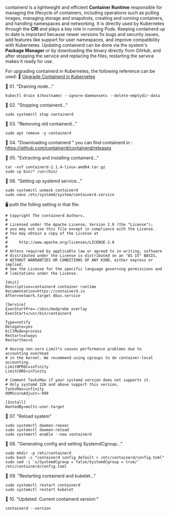 containerd is a lightweight and efficient **Container Runtime** responsible for managing the lifecycle of containers, including operations such as pulling images, managing storage and snapshots, creating and running containers, and handling namespaces and networking. 
It is directly used by Kubernetes through the **CRI** and plays a key role in running Pods. 
Keeping containerd up to date is important because newer versions fix bugs and security issues, add features like support for user namespaces, and improve compatibility with Kubernetes. 
Updating containerd can be done via the system's **Package Manager** or by downloading the binary directly from GitHub, and after stopping the service and replacing the files, restarting the service makes it ready for use.

For upgrading containerd in Kubernetes, the following reference can be used:
🔗 [Upgrade Containerd in Kubernetes](https://www.vijay-narayanan.com/posts/kubernetes/upgrade-containerd-kubernetes/)

📌 01. "Draining node..."
```
kubectl drain $(hostname) --ignore-daemonsets --delete-emptydir-data
```

📌 02. "Stopping containerd..."
```
sudo systemctl stop containerd
```

📌 03. "Removing old containerd..."
```
sudo apt remove -y containerd
```

📌 04. "Downloading containerd "
you can find containerd in : https://github.com/containerd/containerd/releases


📌 05. "Extracting and installing containerd..."
```
tar -xvf containerd-2.1.4-linux-amd64.tar.gz
sudo cp bin/* /usr/bin/
```


📌 06. "Setting up systemd service..."
```
sudo systemctl unmask containerd
sudo nano /etc/systemd/system/containerd.service
```
🖥️ puth the folling setting in that file:

```
# Copyright The containerd Authors.
#
# Licensed under the Apache License, Version 2.0 (the "License");
# you may not use this file except in compliance with the License.
# You may obtain a copy of the License at
#
#     http://www.apache.org/licenses/LICENSE-2.0
#
# Unless required by applicable law or agreed to in writing, software
# distributed under the License is distributed on an "AS IS" BASIS,
# WITHOUT WARRANTIES OR CONDITIONS OF ANY KIND, either express or implied.
# See the License for the specific language governing permissions and
# limitations under the License.

[Unit]
Description=containerd container runtime
Documentation=https://containerd.io
After=network.target dbus.service

[Service]
ExecStartPre=-/sbin/modprobe overlay
ExecStart=/usr/bin/containerd

Type=notify
Delegate=yes
KillMode=process
Restart=always
RestartSec=5

# Having non-zero Limit*s causes performance problems due to accounting overhead
# in the kernel. We recommend using cgroups to do container-local accounting.
LimitNPROC=infinity
LimitCORE=infinity

# Comment TasksMax if your systemd version does not supports it.
# Only systemd 226 and above support this version.
TasksMax=infinity
OOMScoreAdjust=-999

[Install]
WantedBy=multi-user.target

```


📌 07. "Reload syatem"
```
sudo systemctl daemon-reexec
sudo systemctl daemon-reload
sudo systemctl enable --now containerd
```


📌 08. "Generating config and setting SystemdCgroup..."
```
sudo mkdir -p /etc/containerd
sudo bash -c "containerd config default > /etc/containerd/config.toml"
sudo sed -i 's/SystemdCgroup = false/SystemdCgroup = true/' /etc/containerd/config.toml
```


📌 09. "Restarting containerd and kubelet..."
```
sudo systemctl restart containerd
sudo systemctl restart kubelet
```

📌 10. "Updated. Current containerd version:"
```
containerd --version
```
